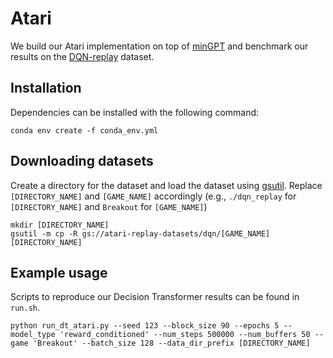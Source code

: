 
# Atari

We build our Atari implementation on top of [minGPT](https://github.com/karpathy/minGPT) and benchmark our results on the [DQN-replay](https://github.com/google-research/batch_rl) dataset. 

## Installation

Dependencies can be installed with the following command:

```
conda env create -f conda_env.yml
```

## Downloading datasets

Create a directory for the dataset and load the dataset using [gsutil](https://cloud.google.com/storage/docs/gsutil_install#install). Replace `[DIRECTORY_NAME]` and `[GAME_NAME]` accordingly (e.g., `./dqn_replay` for `[DIRECTORY_NAME]` and `Breakout` for `[GAME_NAME]`)
```
mkdir [DIRECTORY_NAME]
gsutil -m cp -R gs://atari-replay-datasets/dqn/[GAME_NAME] [DIRECTORY_NAME]
```

## Example usage

Scripts to reproduce our Decision Transformer results can be found in `run.sh`.

```
python run_dt_atari.py --seed 123 --block_size 90 --epochs 5 --model_type 'reward_conditioned' --num_steps 500000 --num_buffers 50 --game 'Breakout' --batch_size 128 --data_dir_prefix [DIRECTORY_NAME]
```
